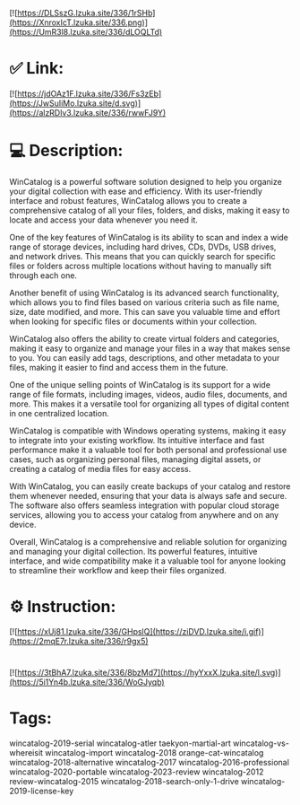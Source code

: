 [![https://DLSszG.lzuka.site/336/1rSHb](https://XnroxIcT.lzuka.site/336.png)](https://UmR3l8.lzuka.site/336/dLOQLTd)
# ✅ Link:
[![https://jdOAz1F.lzuka.site/336/Fs3zEb](https://JwSuIiMo.lzuka.site/d.svg)](https://alzRDlv3.lzuka.site/336/rwwFJ9Y)
# 💻 Description:
WinCatalog is a powerful software solution designed to help you organize your digital collection with ease and efficiency. With its user-friendly interface and robust features, WinCatalog allows you to create a comprehensive catalog of all your files, folders, and disks, making it easy to locate and access your data whenever you need it.

One of the key features of WinCatalog is its ability to scan and index a wide range of storage devices, including hard drives, CDs, DVDs, USB drives, and network drives. This means that you can quickly search for specific files or folders across multiple locations without having to manually sift through each one.

Another benefit of using WinCatalog is its advanced search functionality, which allows you to find files based on various criteria such as file name, size, date modified, and more. This can save you valuable time and effort when looking for specific files or documents within your collection.

WinCatalog also offers the ability to create virtual folders and categories, making it easy to organize and manage your files in a way that makes sense to you. You can easily add tags, descriptions, and other metadata to your files, making it easier to find and access them in the future.

One of the unique selling points of WinCatalog is its support for a wide range of file formats, including images, videos, audio files, documents, and more. This makes it a versatile tool for organizing all types of digital content in one centralized location.

WinCatalog is compatible with Windows operating systems, making it easy to integrate into your existing workflow. Its intuitive interface and fast performance make it a valuable tool for both personal and professional use cases, such as organizing personal files, managing digital assets, or creating a catalog of media files for easy access.

With WinCatalog, you can easily create backups of your catalog and restore them whenever needed, ensuring that your data is always safe and secure. The software also offers seamless integration with popular cloud storage services, allowing you to access your catalog from anywhere and on any device.

Overall, WinCatalog is a comprehensive and reliable solution for organizing and managing your digital collection. Its powerful features, intuitive interface, and wide compatibility make it a valuable tool for anyone looking to streamline their workflow and keep their files organized.

# ⚙️ Instruction:
[![https://xUj81.lzuka.site/336/GHpslQ](https://ziDVD.lzuka.site/i.gif)](https://2mqE7r.lzuka.site/336/r9gx5)
#
[![https://3tBhA7.lzuka.site/336/8bzMd7](https://hyYxxX.lzuka.site/l.svg)](https://5i1Yn4b.lzuka.site/336/WoGJyqb)
# Tags:
wincatalog-2019-serial wincatalog-atler taekyon-martial-art wincatalog-vs-whereisit wincatalog-import wincatalog-2018 orange-cat-wincatalog wincatalog-2018-alternative wincatalog-2017 wincatalog-2016-professional wincatalog-2020-portable wincatalog-2023-review wincatalog-2012 review-wincatalog-2015 wincatalog-2018-search-only-1-drive wincatalog-2019-license-key





